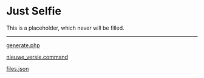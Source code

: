 # Just Selfie

This is a placeholder, which never will be filled.

---

[generate.php](generate.php)

[nieuwe_versie.command](nieuwe_versie.command)

[files.json](files.json)

